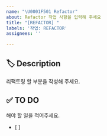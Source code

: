 ```yaml
---
name: "\U0001F501 Refactor"
about: Refactor 작업 사항을 입력해 주세요
title: "[REFACTOR] "
labels: '작업: REFACTOR'
assignees: ''

---
```


## 🏷 Description
리팩토링 할 부분을 작성해 주세요.


## ✅ TO DO
해야 할 일을 적어주세요.
- [ ] 


<!-- ## 💭 ETC -->
<!-- 기타 내용이 있을 경우 ETC 주석 해제 후 작성해 주세요 -->
